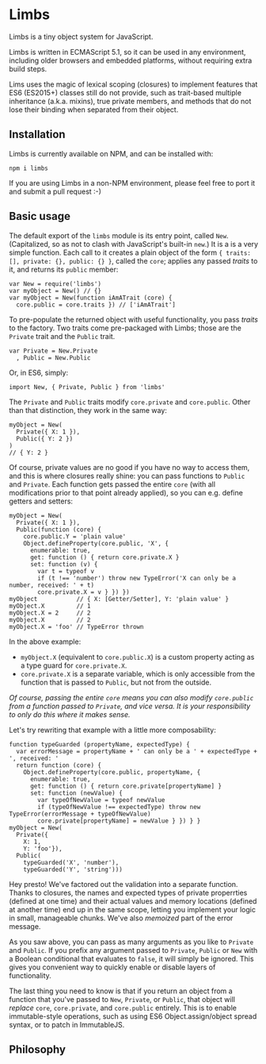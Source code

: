 # Limbs

Limbs is a tiny object system for JavaScript.

Limbs is written in ECMAScript 5.1, so it can be used in any environment,
including older browsers and embedded platforms, without requiring extra build
steps.

Lims uses the magic of lexical scoping (closures) to implement features that
ES6 (ES2015+) classes still do not provide, such as trait-based multiple
inheritance (a.k.a. mixins), true private members, and methods that do not lose
their binding when separated from their object.

## Installation

Limbs is currently available on NPM, and can be installed with:

```
npm i limbs
```

If you are using Limbs in a non-NPM environment, please feel free to port it
and submit a pull request :-)

## Basic usage

The default export of the `limbs` module is its entry point, called `New`.
(Capitalized, so as not to clash with JavaScript's built-in `new`.)
It is a is a very simple function. Each call to it creates a plain object of the
form `{ traits: [], private: {}, public: {} }`, called the `core`; applies any
passed _traits_ to it, and returns its `public` member:

```
var New = require('limbs')
var myObject = New() // {}
var myObject = New(function iAmATrait (core) {
  core.public = core.traits }) // ['iAmATrait']
```

To pre-populate the returned object with useful functionality, you pass _traits_
to the factory. Two traits come pre-packaged with Limbs; those are the `Private`
trait and the `Public` trait.

```
var Private = New.Private
  , Public = New.Public
```

Or, in ES6, simply:

```
import New, { Private, Public } from 'limbs'
```

The `Private` and `Public` traits modify `core.private` and `core.public`.
Other than that distinction, they work in the same way:

```
myObject = New(
  Private({ X: 1 }),
  Public({ Y: 2 })
)
// { Y: 2 }
```

Of course, private values are no good if you have no way to access them, and
this is where closures really shine: you can pass functions to `Public` and
`Private`. Each function gets passed the entire `core` (with all modifications
prior to that point already applied), so you can e.g. define getters and setters:

```
myObject = New(
  Private({ X: 1 }),
  Public(function (core) {
    core.public.Y = 'plain value'
    Object.defineProperty(core.public, 'X', {
      enumerable: true,
      get: function () { return core.private.X }
      set: function (v) {
        var t = typeof v
        if (t !== 'number') throw new TypeError('X can only be a number, received: ' + t)
        core.private.X = v } }) })
myObject           // { X: [Getter/Setter], Y: 'plain value' }
myObject.X         // 1
myObject.X = 2     // 2
myObject.X         // 2
myObject.X = 'foo' // TypeError thrown
```

In the above example:
* `myObject.X` (equivalent to `core.public.X`) is a custom property acting as a
  type guard for `core.private.X`.
* `core.private.X` is a separate variable, which is only accessible from the
  function that is passed to `Public`, but not from the outside.

_Of course, passing the entire `core` means you can also modify `core.public`
from a function passed to `Private`, and vice versa. It is your responsibility
to only do this where it makes sense._

Let's try rewriting that example with a little more composability:

```
function typeGuarded (propertyName, expectedType) {
  var errorMessage = propertyName + ' can only be a ' + expectedType + ', received: '
  return function (core) {
    Object.defineProperty(core.public, propertyName, {
      enumerable: true,
      get: function () { return core.private[propertyName] }
      set: function (newValue) {
        var typeOfNewValue = typeof newValue
        if (typeOfNewValue !== expectedType) throw new TypeError(errorMessage + typeOfNewValue)
        core.private[propertyName] = newValue } }) } }
myObject = New(
  Private({
    X: 1,
    Y: 'foo'}),
  Public(
    typeGuarded('X', 'number'),
    typeGuarded('Y', 'string')))
```

Hey presto! We've factored out the validation into a separate function. Thanks
to closures, the names and expected types of private properrties (defined at
one time) and their actual values and memory locations (defined at another time)
end up in the same scope, letting you implement your logic in small, manageable
chunks. We've also _memoized_ part of the error message.

As you saw above, you can pass as many arguments as you like to `Private` and
`Public`. If you prefix any argument passed to `Private`, `Public` or `New` with
a Boolean conditional that evaluates to `false`, it will simply be ignored.
This gives you convenient way to quickly enable or disable layers of functionality.

The last thing you need to know is that if you return an object from a function
that you've passed to `New`, `Private`, or `Public`, that object will _replace_
`core`, `core.private`, and `core.public` entirely. This is to enable
immutable-style operations, such as using ES6 Object.assign/object spread
syntax, or to patch in ImmutableJS.

## Philosophy

